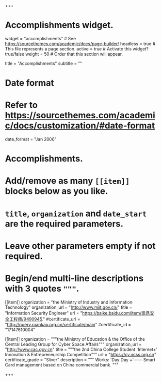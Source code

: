 +++
# Accomplishments widget.
widget = "accomplishments"  # See https://sourcethemes.com/academic/docs/page-builder/
headless = true  # This file represents a page section.
active = true  # Activate this widget? true/false
weight = 50  # Order that this section will appear.

title = "Accomplish&shy;ments"
subtitle = ""

# Date format
#   Refer to https://sourcethemes.com/academic/docs/customization/#date-format
date_format = "Jan 2006"

# Accomplishments.
#   Add/remove as many `[[item]]` blocks below as you like.
#   `title`, `organization` and `date_start` are the required parameters.
#   Leave other parameters empty if not required.
#   Begin/end multi-line descriptions with 3 quotes `"""`.

[[item]]
  organization = "the Ministry of Industry and Information Technology"
  organization_url = "http://www.miit.gov.cn/"
  title = "Information Security Engineer"
  url = "https://baike.baidu.com/item/信息安全工程师/9490945."
  #certificate_url = "http://query.ruankao.org.cn/certificate/main"
  #certificate_id =  "17147610004"

[[item]]
  organization = """the Ministry of Education & the Office of the Central Leading Group for Cyber Space Affairs"""
  organization_url = "http://www.cac.gov.cn"
  title = """the 2nd China College Student 'Internet+' Innovation & Entrepreneurship Competition"""
  url = "https://cy.ncss.org.cn"
  certificate_grade = "Sliver"
  description = """
  Works: 'Day Day +'—— Smart Card management based on China commercial bank.
  """
  
+++
